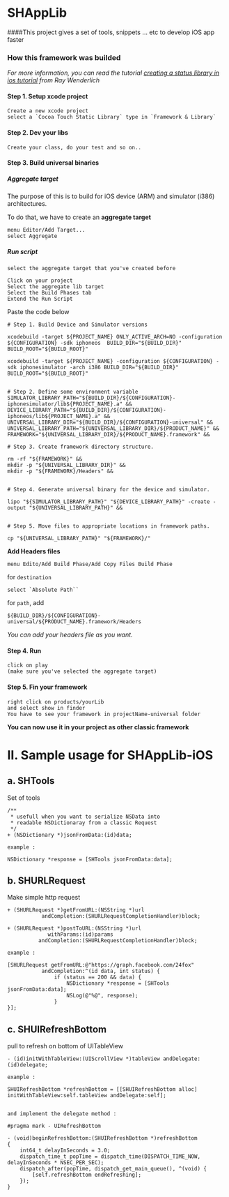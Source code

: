 SHAppLib
========

####This project gives a set of tools, snippets ... etc to develop iOS app faster

### How this framework was builded

*For more information, you can read the tutorial [creating a status library in ios tutorial](http://www.raywenderlich.com/41377/creating-a-status-library-in-ios-tutorial
) from Ray Wenderlich*

#### Step 1. Setup xcode project

	Create a new xcode project
	select a `Cocoa Touch Static Library` type in `Framework & Library`
	
#### Step 2. Dev your libs

	Create your class, do your test and so on..
	
#### Step 3. Build universal binaries

##### Aggregate target
The purpose of this is to build for iOS device (ARM) and simulator (i386) architectures.

To do that, we have to create an **aggregate target**

	menu Editor/Add Target...
	select Aggregate
	
##### Run script

	select the aggregate target that you've created before
	
	Click on your project
	Select the aggregate lib target
	Select the Build Phases tab
	Extend the Run Script
	
Paste the code below

```
# Step 1. Build Device and Simulator versions

xcodebuild -target ${PROJECT_NAME} ONLY_ACTIVE_ARCH=NO -configuration ${CONFIGURATION} -sdk iphoneos  BUILD_DIR="${BUILD_DIR}" BUILD_ROOT="${BUILD_ROOT}"

xcodebuild -target ${PROJECT_NAME} -configuration ${CONFIGURATION} -sdk iphonesimulator -arch i386 BUILD_DIR="${BUILD_DIR}" BUILD_ROOT="${BUILD_ROOT}"


# Step 2. Define some environment variable
SIMULATOR_LIBRARY_PATH="${BUILD_DIR}/${CONFIGURATION}-iphonesimulator/lib${PROJECT_NAME}.a" &&
DEVICE_LIBRARY_PATH="${BUILD_DIR}/${CONFIGURATION}-iphoneos/lib${PROJECT_NAME}.a" &&
UNIVERSAL_LIBRARY_DIR="${BUILD_DIR}/${CONFIGURATION}-universal" &&
UNIVERSAL_LIBRARY_PATH="${UNIVERSAL_LIBRARY_DIR}/${PRODUCT_NAME}" &&
FRAMEWORK="${UNIVERSAL_LIBRARY_DIR}/${PRODUCT_NAME}.framework" &&

# Step 3. Create framework directory structure.

rm -rf "${FRAMEWORK}" &&
mkdir -p "${UNIVERSAL_LIBRARY_DIR}" &&
mkdir -p "${FRAMEWORK}/Headers" &&


# Step 4. Generate universal binary for the device and simulator.

lipo "${SIMULATOR_LIBRARY_PATH}" "${DEVICE_LIBRARY_PATH}" -create -output "${UNIVERSAL_LIBRARY_PATH}" &&


# Step 5. Move files to appropriate locations in framework paths.

cp "${UNIVERSAL_LIBRARY_PATH}" "${FRAMEWORK}/"
```

**Add Headers files**

	menu Edito/Add Build Phase/Add Copy Files Build Phase

for `destination`

	select `Absolute Path``
	
for `path`, add

	${BUILD_DIR}/${CONFIGURATION}-universal/${PRODUCT_NAME}.framework/Headers
	
*You can add your headers file as you want.*

#### Step 4. Run

	click on play
	(make sure you've selected the aggregate target)
	
#### Step 5. Fin your framework

	right click on products/yourLib
	and select show in finder
	You have to see your framework in projectName-universal folder
	
**You can now use it in your project as other classic framework**

# II. Sample usage for SHAppLib-iOS

## a. SHTools
Set of tools

	/**
	 * usefull when you want to serialize NSData into
	 * readable NSDictionaray from a classic Request
	 */
	+ (NSDictionary *)jsonFromData:(id)data;
	
	example : 
	
	NSDictionary *response = [SHTools jsonFromData:data];
	

## b. SHURLRequest
Make simple http request

	+ (SHURLRequest *)getFromURL:(NSString *)url
               andCompletion:(SHURLRequestCompletionHandler)block;

	+ (SHURLRequest *)postToURL:(NSString *)url
                 withParams:(id)params
              andCompletion:(SHURLRequestCompletionHandler)block;
	
	example : 
	
	[SHURLRequest getFromURL:@"https://graph.facebook.com/24fox"
               andCompletion:^(id data, int status) {
                   if (status == 200 && data) {
                       NSDictionary *response = [SHTools jsonFromData:data];
                       NSLog(@"%@", response);
                   }
    }];
    

## c. SHUIRefreshBottom
pull to refresh on bottom of UITableView

	- (id)initWithTableView:(UIScrollView *)tableView andDelegate:(id)delegate;
	
	example : 
	
	SHUIRefreshBottom *refreshBottom = [[SHUIRefreshBottom alloc] initWithTableView:self.tableView andDelegate:self];


	and implement the delegate method :
	
	#pragma mark - UIRefreshBottom

	- (void)beginRefreshBottom:(SHUIRefreshBottom *)refreshBottom
	{
    	int64_t delayInSeconds = 3.0;
    	dispatch_time_t popTime = dispatch_time(DISPATCH_TIME_NOW, delayInSeconds * NSEC_PER_SEC);
    	dispatch_after(popTime, dispatch_get_main_queue(), ^(void) {
        	[self.refreshBottom endRefreshing];
    	});
	}
